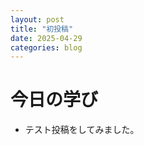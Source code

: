 ```yaml
---
layout: post
title: "初投稿"
date: 2025-04-29
categories: blog
---
```


# 今日の学び

- テスト投稿をしてみました。
